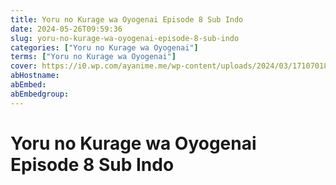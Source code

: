 ```yaml
---
title: Yoru no Kurage wa Oyogenai Episode 8 Sub Indo
date: 2024-05-26T09:59:36
slug: yoru-no-kurage-wa-oyogenai-episode-8-sub-indo
categories: ["Yoru no Kurage wa Oyogenai"]
terms: ["Yoru no Kurage wa Oyogenai"]
cover: https://i0.wp.com/ayanime.me/wp-content/uploads/2024/03/1710701829-6268-141827.jpg
abHostname: 
abEmbed: 
abEmbedgroup: 
---
```


# Yoru no Kurage wa Oyogenai Episode 8 Sub Indo
